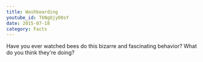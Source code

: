 ```yaml
---
title: Washboarding
youtube_id: T6NgOjyO0sY
date: 2015-07-18
category: Facts
---
```

Have you ever watched bees do this bizarre and fascinating behavior? What do you think they're doing?
